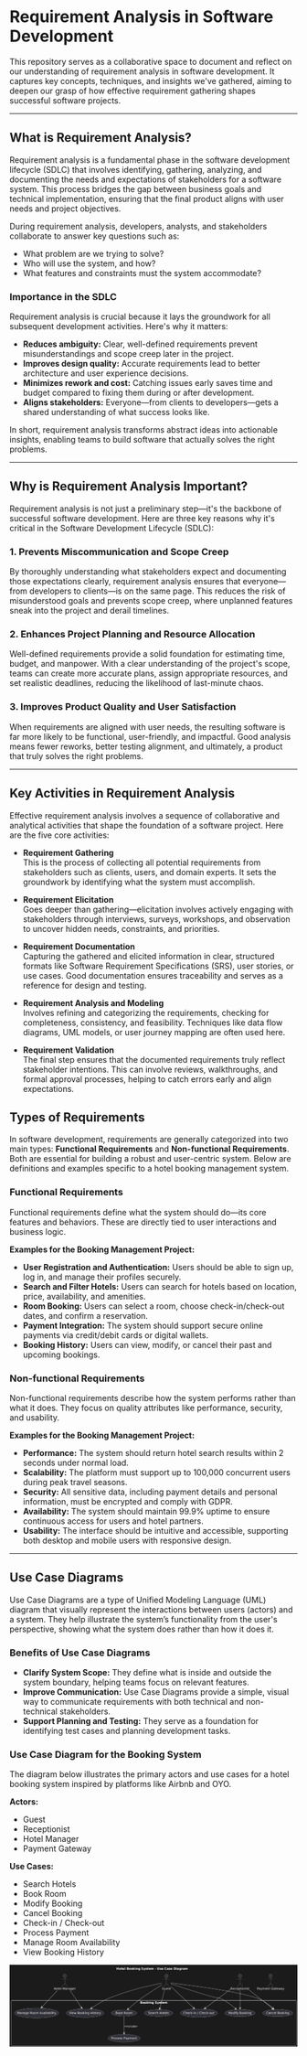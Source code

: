 # Requirement Analysis in Software Development

This repository serves as a collaborative space to document and reflect on our understanding of requirement analysis in software development. It captures key concepts, techniques, and insights we've gathered, aiming to deepen our grasp of how effective requirement gathering shapes successful software projects.

---

## What is Requirement Analysis?

Requirement analysis is a fundamental phase in the software development lifecycle (SDLC) that involves identifying, gathering, analyzing, and documenting the needs and expectations of stakeholders for a software system. This process bridges the gap between business goals and technical implementation, ensuring that the final product aligns with user needs and project objectives.

During requirement analysis, developers, analysts, and stakeholders collaborate to answer key questions such as:
- What problem are we trying to solve?
- Who will use the system, and how?
- What features and constraints must the system accommodate?

### Importance in the SDLC

Requirement analysis is crucial because it lays the groundwork for all subsequent development activities. Here's why it matters:
- **Reduces ambiguity:** Clear, well-defined requirements prevent misunderstandings and scope creep later in the project.
- **Improves design quality:** Accurate requirements lead to better architecture and user experience decisions.
- **Minimizes rework and cost:** Catching issues early saves time and budget compared to fixing them during or after development.
- **Aligns stakeholders:** Everyone—from clients to developers—gets a shared understanding of what success looks like.

In short, requirement analysis transforms abstract ideas into actionable insights, enabling teams to build software that actually solves the right problems.

---

## Why is Requirement Analysis Important?

Requirement analysis is not just a preliminary step—it's the backbone of successful software development. Here are three key reasons why it's critical in the Software Development Lifecycle (SDLC):

### 1. Prevents Miscommunication and Scope Creep

By thoroughly understanding what stakeholders expect and documenting those expectations clearly, requirement analysis ensures that everyone—from developers to clients—is on the same page. This reduces the risk of misunderstood goals and prevents scope creep, where unplanned features sneak into the project and derail timelines.

### 2. Enhances Project Planning and Resource Allocation

Well-defined requirements provide a solid foundation for estimating time, budget, and manpower. With a clear understanding of the project's scope, teams can create more accurate plans, assign appropriate resources, and set realistic deadlines, reducing the likelihood of last-minute chaos.

### 3. Improves Product Quality and User Satisfaction

When requirements are aligned with user needs, the resulting software is far more likely to be functional, user-friendly, and impactful. Good analysis means fewer reworks, better testing alignment, and ultimately, a product that truly solves the right problems.

---

## Key Activities in Requirement Analysis

Effective requirement analysis involves a sequence of collaborative and analytical activities that shape the foundation of a software project. Here are the five core activities:

- **Requirement Gathering**  
  This is the process of collecting all potential requirements from stakeholders such as clients, users, and domain experts. It sets the groundwork by identifying what the system must accomplish.

- **Requirement Elicitation**  
  Goes deeper than gathering—elicitation involves actively engaging with stakeholders through interviews, surveys, workshops, and observation to uncover hidden needs, constraints, and priorities.

- **Requirement Documentation**  
  Capturing the gathered and elicited information in clear, structured formats like Software Requirement Specifications (SRS), user stories, or use cases. Good documentation ensures traceability and serves as a reference for design and testing.

- **Requirement Analysis and Modeling**  
  Involves refining and categorizing the requirements, checking for completeness, consistency, and feasibility. Techniques like data flow diagrams, UML models, or user journey mapping are often used here.

- **Requirement Validation**  
  The final step ensures that the documented requirements truly reflect stakeholder intentions. This can involve reviews, walkthroughs, and formal approval processes, helping to catch errors early and align expectations.

## Types of Requirements

In software development, requirements are generally categorized into two main types: **Functional Requirements** and **Non-functional Requirements**. Both are essential for building a robust and user-centric system. Below are definitions and examples specific to a hotel booking management system.

### Functional Requirements

Functional requirements define what the system should do—its core features and behaviors. These are directly tied to user interactions and business logic.

**Examples for the Booking Management Project:**
- **User Registration and Authentication:** Users should be able to sign up, log in, and manage their profiles securely.
- **Search and Filter Hotels:** Users can search for hotels based on location, price, availability, and amenities.
- **Room Booking:** Users can select a room, choose check-in/check-out dates, and confirm a reservation.
- **Payment Integration:** The system should support secure online payments via credit/debit cards or digital wallets.
- **Booking History:** Users can view, modify, or cancel their past and upcoming bookings.

### Non-functional Requirements

Non-functional requirements describe how the system performs rather than what it does. They focus on quality attributes like performance, security, and usability.

**Examples for the Booking Management Project:**
- **Performance:** The system should return hotel search results within 2 seconds under normal load.
- **Scalability:** The platform must support up to 100,000 concurrent users during peak travel seasons.
- **Security:** All sensitive data, including payment details and personal information, must be encrypted and comply with GDPR.
- **Availability:** The system should maintain 99.9% uptime to ensure continuous access for users and hotel partners.
- **Usability:** The interface should be intuitive and accessible, supporting both desktop and mobile users with responsive design.

---

## Use Case Diagrams

Use Case Diagrams are a type of Unified Modeling Language (UML) diagram that visually represent the interactions between users (actors) and a system. They help illustrate the system’s functionality from the user's perspective, showing what the system does rather than how it does it.

### Benefits of Use Case Diagrams

- **Clarify System Scope:** They define what is inside and outside the system boundary, helping teams focus on relevant features.
- **Improve Communication:** Use Case Diagrams provide a simple, visual way to communicate requirements with both technical and non-technical stakeholders.
- **Support Planning and Testing:** They serve as a foundation for identifying test cases and planning development tasks.

### Use Case Diagram for the Booking System

The diagram below illustrates the primary actors and use cases for a hotel booking system inspired by platforms like Airbnb and OYO.

**Actors:**
- Guest
- Receptionist
- Hotel Manager
- Payment Gateway

**Use Cases:**
- Search Hotels
- Book Room
- Modify Booking
- Cancel Booking
- Check-in / Check-out
- Process Payment
- Manage Room Availability
- View Booking History

![Use Case Diagram for Booking System](alx-booking-uc.png)